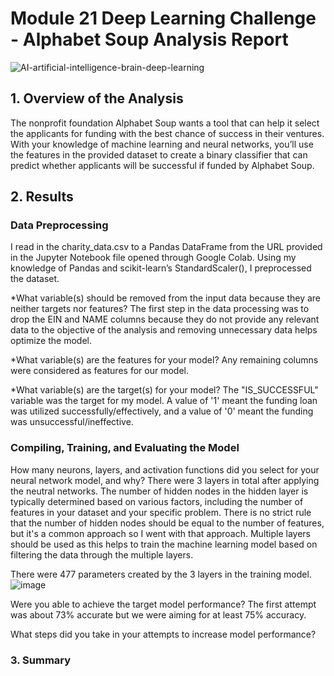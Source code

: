 # Module 21 Deep Learning Challenge - Alphabet Soup Analysis Report 

 ![AI-artificial-intelligence-brain-deep-learning](https://github.com/CBURKHARDT47/deep-learning-challenge/assets/128064003/7b908228-7830-42ca-a7ce-d4af0deff47c)



## 1. Overview of the Analysis
The nonprofit foundation Alphabet Soup wants a tool that can help it select the applicants for funding with the best chance of success in their ventures. With your knowledge of machine learning and neural networks, you’ll use the features in the provided dataset to create a binary classifier that can predict whether applicants will be successful if funded by Alphabet Soup.

## 2. Results

### Data Preprocessing
I read in the charity_data.csv to a Pandas DataFrame from the URL provided in the Jupyter Notebook file opened through Google Colab. Using my knowledge of Pandas and scikit-learn’s StandardScaler(), I preprocessed the dataset. 

*What variable(s) should be removed from the input data because they are neither targets nor features?
The first step in the data processing was to drop the EIN and NAME columns because they do not provide any relevant data to the objective of the analysis and removing unnecessary data helps optimize the model.

*What variable(s) are the features for your model?
Any remaining columns were considered as features for our model. 

*What variable(s) are the target(s) for your model? 
The "IS_SUCCESSFUL" variable was the target for my model. A value of '1' meant the funding loan was utilized successfully/effectively, and a value of '0' meant the funding was unsuccessful/ineffective. 

### Compiling, Training, and Evaluating the Model
How many neurons, layers, and activation functions did you select for your neural network model, and why?
There were 3 layers in total after applying the neutral networks. The number of hidden nodes in the hidden layer is typically determined based on various factors, including the number of features in your dataset and your specific problem. There is no strict rule that the number of hidden nodes should be equal to the number of features, but it's a common approach so I went with that approach. Multiple layers should be used as this helps to train the machine learning model based on filtering the data through the multiple layers. 


There were 477 parameters created by the 3 layers in the training model. 
![image](https://github.com/CBURKHARDT47/deep-learning-challenge/assets/128064003/21238164-cb8d-4d4b-b2e7-e1f718155a83)


Were you able to achieve the target model performance?
The first attempt was about 73% accurate but we were aiming for at least 75% accuracy. 


What steps did you take in your attempts to increase model performance?

### 3. Summary
